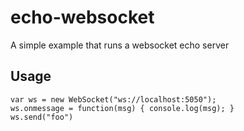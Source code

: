 # echo-websocket

A simple example that runs a websocket echo server

## Usage

```
var ws = new WebSocket("ws://localhost:5050");
ws.onmessage = function(msg) { console.log(msg); }
ws.send("foo")
```

